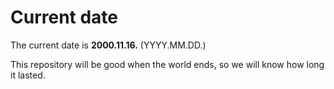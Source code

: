 # Current date

The current date is **2000.11.16.** (YYYY.MM.DD.)

This repository will be good when the world ends, so we will know how long it lasted.